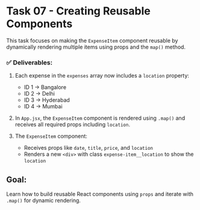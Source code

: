 # Task 07 - Creating Reusable Components

This task focuses on making the `ExpenseItem` component reusable by dynamically rendering multiple items using props and the `map()` method.

### ✅ Deliverables:

1. Each expense in the `expenses` array now includes a `location` property:
   - ID 1 → Bangalore
   - ID 2 → Delhi
   - ID 3 → Hyderabad
   - ID 4 → Mumbai

2. In `App.jsx`, the `ExpenseItem` component is rendered using `.map()` and receives all required props including `location`.

3. The `ExpenseItem` component:
   - Receives props like `date`, `title`, `price`, and `location`
   - Renders a new `<div>` with class `expense-item__location` to show the `location`

## Goal:
Learn how to build reusable React components using `props` and iterate with `.map()` for dynamic rendering.
